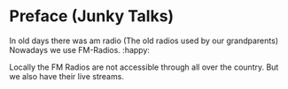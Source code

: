 # Preface (Junky Talks) 
In old days there was am radio (The old radios used by our grandparents)
Nowadays we use FM-Radios. :happy:

Locally the FM Radios are not accessible through all over the country. But we also have their live streams.
